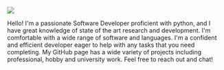 ![](http://github-profile-summary-cards.vercel.app/api/cards/profile-details?username=RENYREYNOLDSON&theme=github_dark)

Hello! I'm a passionate Software Developer proficient with python, and I have great knowledge of state of the art research and development. I'm comfortable with a wide range of software and languages. I'm a confident and efficient developer eager to help with any tasks that you need completing. My GitHub page has a wide variety of projects including professional, hobby and university work. Feel free to reach out and chat!
